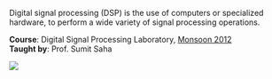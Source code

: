 Digital signal processing (DSP) is the use of computers or specialized
hardware, to perform a wide variety of signal processing operations.

**Course**: Digital Signal Processing Laboratory, [Monsoon 2012]<br>
**Taught by**: Prof. Sumit Saha

![](https://ga-beacon.deno.dev/G-ERJXRWVLBT:BGFjXiiDQ5-gqJoAeoZGqg/github.com/nitrece/digital-signal-processing-laboratory)

[Monsoon 2012]: https://github.com/nitrece/semester-5
